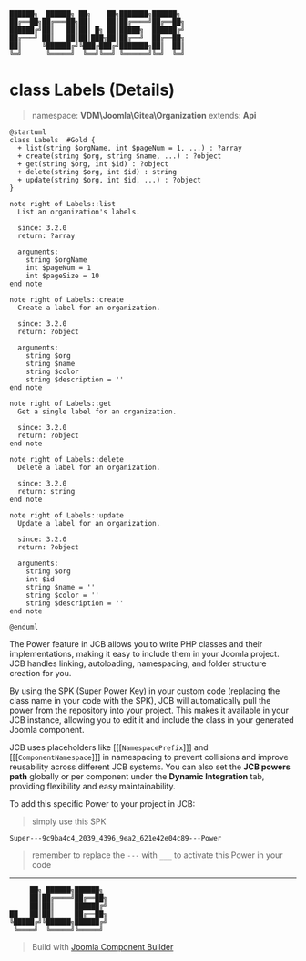 ```
██████╗  ██████╗ ██╗    ██╗███████╗██████╗
██╔══██╗██╔═══██╗██║    ██║██╔════╝██╔══██╗
██████╔╝██║   ██║██║ █╗ ██║█████╗  ██████╔╝
██╔═══╝ ██║   ██║██║███╗██║██╔══╝  ██╔══██╗
██║     ╚██████╔╝╚███╔███╔╝███████╗██║  ██║
╚═╝      ╚═════╝  ╚══╝╚══╝ ╚══════╝╚═╝  ╚═╝
```
# class Labels (Details)
> namespace: **VDM\Joomla\Gitea\Organization**
> extends: **Api**

```uml
@startuml
class Labels  #Gold {
  + list(string $orgName, int $pageNum = 1, ...) : ?array
  + create(string $org, string $name, ...) : ?object
  + get(string $org, int $id) : ?object
  + delete(string $org, int $id) : string
  + update(string $org, int $id, ...) : ?object
}

note right of Labels::list
  List an organization's labels.

  since: 3.2.0
  return: ?array
  
  arguments:
    string $orgName
    int $pageNum = 1
    int $pageSize = 10
end note

note right of Labels::create
  Create a label for an organization.

  since: 3.2.0
  return: ?object
  
  arguments:
    string $org
    string $name
    string $color
    string $description = ''
end note

note right of Labels::get
  Get a single label for an organization.

  since: 3.2.0
  return: ?object
end note

note right of Labels::delete
  Delete a label for an organization.

  since: 3.2.0
  return: string
end note

note right of Labels::update
  Update a label for an organization.

  since: 3.2.0
  return: ?object
  
  arguments:
    string $org
    int $id
    string $name = ''
    string $color = ''
    string $description = ''
end note
 
@enduml
```

The Power feature in JCB allows you to write PHP classes and their implementations, making it easy to include them in your Joomla project. JCB handles linking, autoloading, namespacing, and folder structure creation for you.

By using the SPK (Super Power Key) in your custom code (replacing the class name in your code with the SPK), JCB will automatically pull the power from the repository into your project. This makes it available in your JCB instance, allowing you to edit it and include the class in your generated Joomla component.

JCB uses placeholders like [[[`NamespacePrefix`]]] and [[[`ComponentNamespace`]]] in namespacing to prevent collisions and improve reusability across different JCB systems. You can also set the **JCB powers path** globally or per component under the **Dynamic Integration** tab, providing flexibility and easy maintainability.

To add this specific Power to your project in JCB:

> simply use this SPK
```
Super---9c9ba4c4_2039_4396_9ea2_621e42e04c89---Power
```
> remember to replace the `---` with `___` to activate this Power in your code

---
```
     ██╗ ██████╗██████╗
     ██║██╔════╝██╔══██╗
     ██║██║     ██████╔╝
██   ██║██║     ██╔══██╗
╚█████╔╝╚██████╗██████╔╝
 ╚════╝  ╚═════╝╚═════╝
```
> Build with [Joomla Component Builder](https://git.vdm.dev/joomla/Component-Builder)

